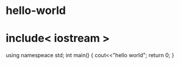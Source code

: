 # hello-world

# include< iostream >
using namespeace std;
int main()
{
cout<<"hello world";
return 0;
}
